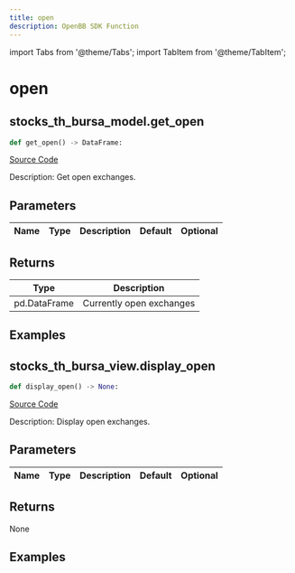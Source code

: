 ```yaml
---
title: open
description: OpenBB SDK Function
---
```


import Tabs from '@theme/Tabs';
import TabItem from '@theme/TabItem';

# open

<Tabs>
<TabItem value="model" label="Model" default>

## stocks_th_bursa_model.get_open

```python title='openbb_terminal/stocks/tradinghours/bursa_model.py'
def get_open() -> DataFrame:
```
[Source Code](https://github.com/OpenBB-finance/OpenBBTerminal/tree/main/openbb_terminal/stocks/tradinghours/bursa_model.py#L54)

Description: Get open exchanges.

## Parameters

| Name | Type | Description | Default | Optional |
| ---- | ---- | ----------- | ------- | -------- |

## Returns

| Type | Description |
| ---- | ----------- |
| pd.DataFrame | Currently open exchanges |

## Examples



</TabItem>
<TabItem value="view" label="View">

## stocks_th_bursa_view.display_open

```python title='openbb_terminal/stocks/tradinghours/bursa_view.py'
def display_open() -> None:
```
[Source Code](https://github.com/OpenBB-finance/OpenBBTerminal/tree/main/openbb_terminal/stocks/tradinghours/bursa_view.py#L44)

Description: Display open exchanges.

## Parameters

| Name | Type | Description | Default | Optional |
| ---- | ---- | ----------- | ------- | -------- |

## Returns

None

## Examples



</TabItem>
</Tabs>